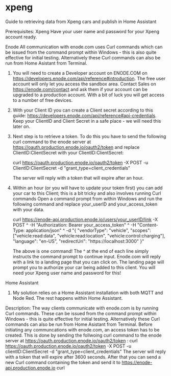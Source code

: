 # xpeng
Guide to retrieving data from Xpeng cars and publish in Home Assistant

Prerequisites:
Xpeng
Have your user name and password for your Xpeng account ready.

Enode
All communication with enode.com uses Curl commands which can be issued from the command prompt within Windows - this is also quite effective for initial testing. 
Alternatively these Curl commands can also be run from Home Asistant from Terminal. 
1. You will need to create a Developer account on ENODE.COM on https://developers.enode.com/api/reference#introduction.
   The free user account will only let you access the sandbox area. Contact Sales on https://enode.com/contact and ask them if your account can be upgraded to a production account.
   With a bit of luck you will get access to a number of free devices.
2. With your Client ID you can create a Client secret according to this guide: https://developers.enode.com/api/reference#api-credentials.
   Keep your ClientID and Client Secret in a safe place - we will need this later on.
4. Next step is to retrieve a token. To do this you have to send the following curl command to the enode server at https://oauth.production.enode.io/oauth2/token and replace ClientID:ClientSecret with your ClientID:ClientSecret:
   
   
   curl https://oauth.production.enode.io/oauth2/token -X POST -u ClientID:ClientSecret -d "grant_type=client_credentials"

   
   The server will reply with a token that will expire after an hour.
6. Within an hour (or you will have to update your token first) you can add your car to this Client; this is a bit tricky and also involves running Curl commands
   Open a command prompt from within Windows and run the following command and replace your_userID and your_access_token with your data.

   curl https://enode-api.production.enode.io/users/your_userID/link -X POST ^
   -H "Authorization: Bearer your_access_token" ^
   -H "Content-Type: application/json" ^
   -d "{ \"vendorType\": \"vehicle\", \"scopes\": [\"vehicle:read:data\", \"vehicle:read:location\", \"vehicle:control:charging\"], \"language\": \"en-US\", \"redirectUri\": \"https://localhost:3000\" }"

   The above is one command! The ^ at the end of each line simply instructs the command prompt to continue input. Enode.com will reply with a link to a landing page that you can click on. The landing page will prompt you to authorize your car being added to this client. You will need your Xpeng user name and password for this!


Home Assistant
1. My solution relies on a Home Assistant installation with both MQTT and Node Red. 
The rest happens within Home Assistant.

Description:
The way clients communicate with enode.com is by running Curl commands. These can be issued from the command prompt within Windows - this is quite effective for initial testing. Alternatively these Curl commands can also be run from Home Asistant from Terminal. 
Before initiating any communcations with enode.com, an access token has to be created. This is done by sending the follwoing curl command to the enode server at https://oauth.production.enode.io/oauth2/token :
curl https://oauth.production.enode.io/oauth2/token -X POST -u clientID:ClientSecret -d "grant_type=client_credentials"
The server will reply with a token that will expire after 3600 seconds.
After that you can send a new Curl command containing the token and send it to https://enode-api.production.enode.io
curl 


